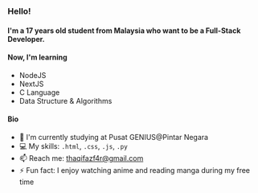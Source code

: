 ### Hello!

#### I'm a 17 years old student from Malaysia who want to be a Full-Stack Developer.

#### Now, I'm learning
- NodeJS
- NextJS
- C Language
- Data Structure & Algorithms

#### Bio
- 🏫 I'm currently studying at Pusat GENIUS@Pintar Negara
- 💻 My skills: `.html`, `.css`, `.js`, `.py`
- 📫 Reach me: thaqifazf4r@gmail.com
- ⚡️ Fun fact: I enjoy watching anime and reading manga during my free time
